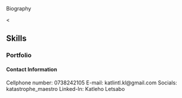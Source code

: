 <!DOCTYPE html>
  <html>
    <head>
        <title>My Profile Website</title>
        <meta charset="UTF-8">
        <meta name="viewport" content="width=device-width, initial-scale=1.0">
    </head>
    <body>
        <p>Biography</p>
        <p> </p>
        <<h2>Skills</h2>
        <p> </p>
        <h3> Portfolio </h3>
        <p> </p> 
        <h4> Contact Information </h4> 
        <p> Cellphone number: 0738242105
          E-mail: katlintl.kl@gmail.com
          Socials: katastrophe_maestro
          Linked-In: Katleho Letsabo
        </p>
        <a >
    </body>
</html>
